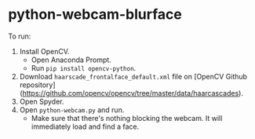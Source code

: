 # python-webcam-blurface

To run:

1. Install OpenCV.
   - Open Anaconda Prompt.
   - Run `pip install opencv-python`.
2. Download `haarscade_frontalface_default.xml` file on [OpenCV Github repository] (https://github.com/opencv/opencv/tree/master/data/haarcascades).
3. Open Spyder.
4. Open `python-webcam.py` and run.
   - Make sure that there's nothing blocking the webcam. It will immediately load and find a face.

